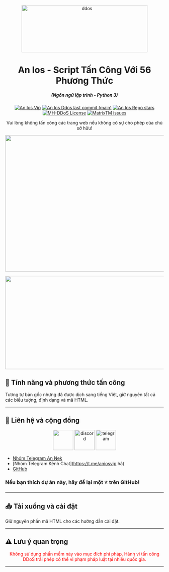 <p align="center"><img src="https://i.ibb.co/3F6V9JQ/MHDDoS.png" width="400px" height="150px" alt="ddos"></p>

<h1 align="center">An Ios - Script Tấn Công  Với 56 Phương Thức</h1>
<em><h5 align="center">(Ngôn ngữ lập trình - Python 3)</h5></em>

<p align="center">
<a href="#"><img alt="An Ios Vip" src="https://img.shields.io/github/forks/MatrixTM/MHDDoS?style=for-the-badge"></a>
<a href="#"><img alt="An Ios Ddos last commit (main)" src="https://img.shields.io/github/last-commit/MatrixTM/MHDDoS/main?color=green&style=for-the-badge"></a>
<a href="#"><img alt="An Ios Repo stars" src="https://img.shields.io/github/stars/MatrixTM/MHDDoS?style=for-the-badge&color=yellow"></a>
<a href="#"><img alt="MH-DDoS License" src="https://img.shields.io/github/license/MatrixTM/MHDDoS?color=orange&style=for-the-badge"></a>
<a href="https://github.com/MatrixTM/MHDDoS/issues"><img alt="MatrixTM issues" src="https://img.shields.io/github/issues/MatrixTM/MHDDoS?color=purple&style=for-the-badge"></a>
</p>

<p align="center">Vui lòng không tấn công các trang web nếu không có sự cho phép của chủ sở hữu!</p>

<p align="center"><img src="https://i.imgur.com/aNrHJcA.png" width="1078" height="433" alt="POWER"></p>
<p align="center"><img src="https://i.imgur.com/4Q7v2wn.png" width="1078" height="296" alt="SCRIPT"></p>

## 🚀 Tính năng và phương thức tấn công  

Tương tự bản gốc nhưng đã được dịch sang tiếng Việt, giữ nguyên tất cả các biểu tượng, định dạng và mã HTML.

---

## 📡 Liên hệ và cộng đồng  

<p align="center">
   <img src="https://icon-library.com/images/github-icon-vector/github-icon-vector-27.jpg" width="64" height="64"/>
   <img src="https://brandlogos.net/wp-content/uploads/2021/11/discord-logo.png"  width="64" height="64" alt="discord" />
   <img src="https://upload.wikimedia.org/wikipedia/commons/thumb/8/82/Telegram_logo.svg/2048px-Telegram_logo.svg.png" width="64" height="64" alt="telegram" />
</p>

 * [Nhóm Telegram An Nek](https://t.me/aniosvip)
 * [Nhóm Telegram Kênh Chat](https://t.me/aniosvip hả)
 * [GitHub](https://github.com/MatrixTM)

### Nếu bạn thích dự án này, hãy để lại một ⭐ trên GitHub!

---

## 📥 Tải xuống và cài đặt  

Giữ nguyên phần mã HTML cho các hướng dẫn cài đặt.

---

## ⚠️ **Lưu ý quan trọng**  
<p style="color:red;text-align: center;" align="center">Không sử dụng phần mềm này vào mục đích phi pháp. Hành vi tấn công DDoS trái phép có thể vi phạm pháp luật tại nhiều quốc gia.</p>

---

